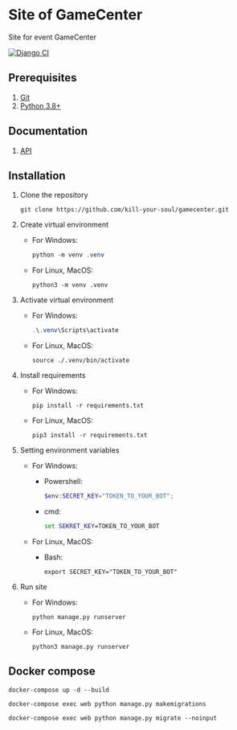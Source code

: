 # Site of GameCenter
Site for event GameCenter

[![Django CI](https://github.com/kill-your-soul/gamecenter/actions/workflows/django.yml/badge.svg)](https://github.com/kill-your-soul/gamecenter/actions/workflows/django.yml)

## Prerequisites
1. [Git](https://git-scm.com/)
2. [Python 3.8+](https://www.python.org/downloads/)

## Documentation
1. [API](./API.md)

## Installation

1. Clone the repository

    ```shell
    git clone https://github.com/kill-your-soul/gamecenter.git
    ```
   
2. Create virtual environment 
    
    - For Windows:

        ```Powershell
        python -m venv .venv
        ```

    - For Linux, MacOS:
    
        ```shell
        python3 -m venv .venv
        ```

3. Activate virtual environment

    - For Windows:
    
        ```Powershell
        .\.venv\Scripts\activate
        ```

    - For Linux, MacOS:

        ```shell
        source ./.venv/bin/activate
        ```

4. Install requirements

    - For Windows:

        ```shell
        pip install -r requirements.txt
        ```

    - For Linux, MacOS:
    
        ```shell
        pip3 install -r requirements.txt
        ```

5. Setting environment variables

    - For Windows:

        + Powershell:

            ```Powershell
            $env:SECRET_KEY="TOKEN_TO_YOUR_BOT";
            ```

        + cmd:

            ```cmd
            set SEKRET_KEY=TOKEN_TO_YOUR_BOT
            ```

    - For Linux, MacOS:

        + Bash:

            ```shell
            export SECRET_KEY="TOKEN_TO_YOUR_BOT"
            ```

6. Run site

    - For Windows:

        ```shell
        python manage.py runserver
        ```

    - For Linux, MacOS:
     
        ```shell
        python3 manage.py runserver
        ```

## Docker compose 

```shell
docker-compose up -d --build
```

```shell
docker-compose exec web python manage.py makemigrations
```

```shell 
docker-compose exec web python manage.py migrate --noinput
```
